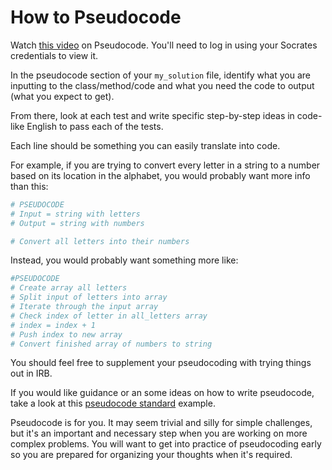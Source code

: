 # How to Pseudocode

Watch [this video](https://talks.devbootcamp.com/introduction-to-pseudocode) on Pseudocode. You'll need to log in using your Socrates credentials to view it. 

In the pseudocode section of your `my_solution` file, identify what you are inputting to the class/method/code and what you need the code to output (what you expect to get).

From there, look at each test and write specific step-by-step ideas in code-like English to pass each of the tests. 

Each line should be something you can easily translate into code.

For example, if you are trying to convert every letter in a string to a number based on its location in the alphabet, you would probably want more info than this:

```ruby
# PSEUDOCODE
# Input = string with letters
# Output = string with numbers

# Convert all letters into their numbers
```

Instead, you would probably want something more like:

```ruby
#PSEUDOCODE
# Create array all letters
# Split input of letters into array
# Iterate through the input array 
# Check index of letter in all_letters array
# index = index + 1
# Push index to new array
# Convert finished array of numbers to string
```

You should feel free to supplement your pseudocoding with trying things out in IRB.

If you would like guidance or an some ideas on how to write pseudocode, take a look at this [pseudocode standard](http://users.csc.calpoly.edu/~jdalbey/SWE/pdl_std.html) example.

Pseudocode is for you. It may seem trivial and silly  for simple challenges, but it's an important and necessary step when you are working on more complex problems. You will want to get into practice of pseudocoding early so you are prepared for organizing your thoughts when it's required. 


